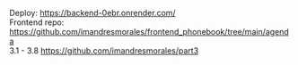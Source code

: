 Deploy: https://backend-0ebr.onrender.com/  
Frontend repo: https://github.com/imandresmorales/frontend_phonebook/tree/main/agenda  
3.1 - 3.8 https://github.com/imandresmorales/part3